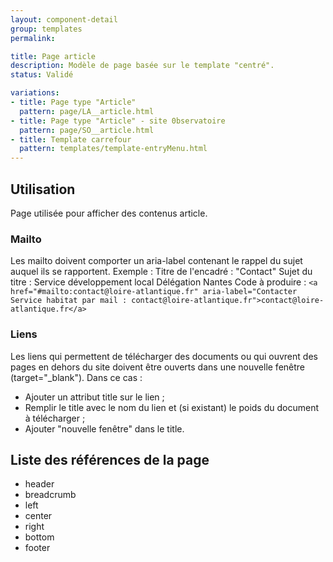 ```yaml
---
layout: component-detail
group: templates
permalink:

title: Page article
description: Modèle de page basée sur le template "centré".
status: Validé

variations:
- title: Page type "Article"
  pattern: page/LA__article.html
- title: Page type "Article" - site 0bservatoire
  pattern: page/SO__article.html
- title: Template carrefour
  pattern: templates/template-entryMenu.html
---
```

## Utilisation

Page utilisée pour afficher des contenus article.

### Mailto

Les mailto doivent comporter un aria-label contenant le rappel du sujet auquel ils se rapportent.
Exemple :
Titre de l'encadré : "Contact"
Sujet du titre : Service développement local Délégation Nantes
Code à produire :
`<a href="#mailto:contact@loire-atlantique.fr" aria-label="Contacter Service habitat par mail : contact@loire-atlantique.fr">contact@loire-atlantique.fr</a>`

### Liens

Les liens qui permettent de télécharger des documents ou qui ouvrent des pages en dehors du site doivent être ouverts dans une nouvelle fenêtre (target="_blank"). Dans ce cas :
- Ajouter un attribut title sur le lien ;
- Remplir le title avec le nom du lien et (si existant) le poids du document à télécharger ;
- Ajouter "nouvelle fenêtre" dans le title.


## Liste des références de la page

* header
* breadcrumb
* left
* center
* right
* bottom
* footer
